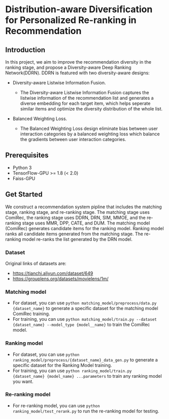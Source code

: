 # Distribution-aware Diversification for Personalized Re-ranking in Recommendation

## Introduction
In  this  project, we aim to improve the recommendation diversity in the ranking stage, and propose a 
Diversity-aware Deep Ranking Network(DDRN). DDRN is featured with two diversity-aware designs: 

* Diversity-aware Listwise Information Fusion. 
  * The Diversity-aware Listwise Information Fusion captures the listwise information of the recommendation list and generates a diverse embedding for each target item, which helps seperate similar items and optimize the diversity distribution of the whole list.

* Balanced Weighting Loss. 
  * The Balanced Weighting Loss design eliminate bias between user interaction categories by a balanced weighting loss which balance the gradients between user interaction categories.

## Prerequisites
- Python 3
- TensorFlow-GPU >= 1.8 (< 2.0)
- Faiss-GPU

## Get Started
We construct a recommendation system pipline that includes the matching stage, ranking stage, and re-ranking stage. The matching stage uses ComiRec, the ranking stage uses DDRN, DRN, SIM, MMOE, and the re-ranking stage uses MMR, DPP, CATE, and DUM. The matching model (ComiRec) generates candidate items for the ranking model. Ranking model ranks all candidate items generated from the matching stage. The re-ranking model re-ranks the list generated by the DRN model.
### Dataset
Original links of datasets are:
- https://tianchi.aliyun.com/dataset/649
- https://grouplens.org/datasets/movielens/1m/
### Matching model

- For dataset, you can use `python matching_model/preprocess/data.py {dataset_name}` to generate a specific dataset for the matching model ComiRec training.
- For training, you can use `python matching_model/train.py --dataset {dataset_name} --model_type {model__name}` to train the ComiRec model.

### Ranking model
- For dataset, you can use `python ranking_model/preprocess/{dataset_name}_data_gen.py` to generate a specific dataset for the Ranking Model training.
- For training, you can use `python ranking_model/train.py {dataset_name} {model_name} ...parameters` to train any ranking model you want.

### Re-ranking model
- For re-ranking model, you can use `python ranking_model/test_rerank.py` to run the re-ranking model for testing.
